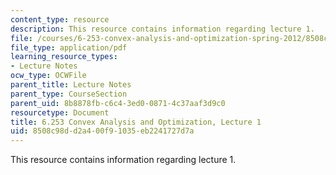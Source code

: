 ```yaml
---
content_type: resource
description: This resource contains information regarding lecture 1.
file: /courses/6-253-convex-analysis-and-optimization-spring-2012/8508c98dd2a400f91035eb2241727d7a_MIT6_253S12_lec01.pdf
file_type: application/pdf
learning_resource_types:
- Lecture Notes
ocw_type: OCWFile
parent_title: Lecture Notes
parent_type: CourseSection
parent_uid: 8b8878fb-c6c4-3ed0-0871-4c37aaf3d9c0
resourcetype: Document
title: 6.253 Convex Analysis and Optimization, Lecture 1
uid: 8508c98d-d2a4-00f9-1035-eb2241727d7a
---
```

This resource contains information regarding lecture 1.

